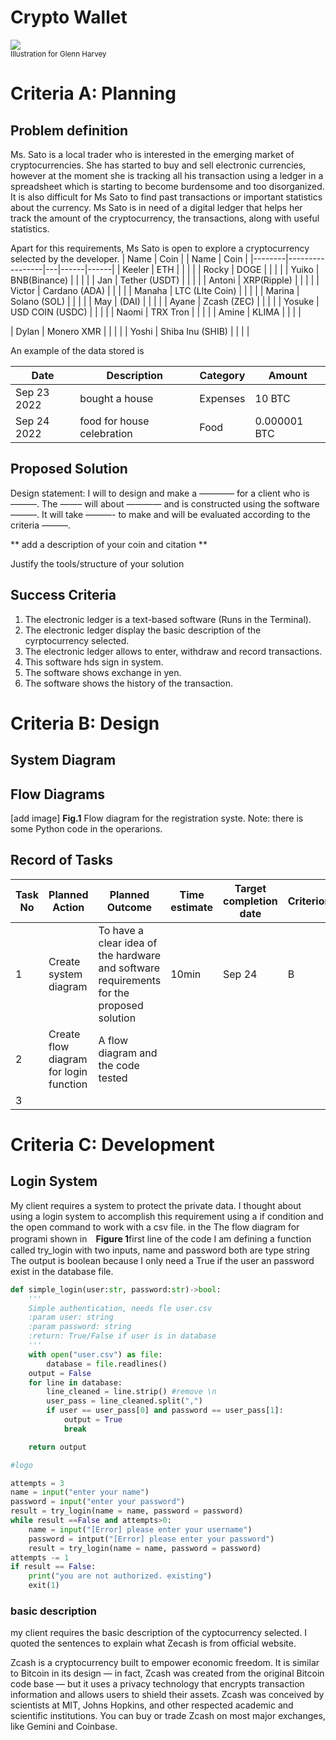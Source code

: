 # Crypto Wallet

![](22ROOSE-master768.gif)  
<sub>Illustration for Glenn Harvey</sub>

# Criteria A: Planning

## Problem definition

Ms. Sato is a local trader who is interested in the emerging market of cryptocurrencies. She has started to buy and sell electronic currencies, however at the moment she is tracking all his transaction using a ledger in a spreadsheet which is starting to become burdensome and too disorganized. It is also difficult for Ms Sato to find past transactions or important statistics about the currency. Ms Sato is in need of a digital ledger that helps her track the amount of the cryptocurrency, the transactions, along with useful statistics. 

Apart for this requirements, Ms Sato is open to explore a cryptocurrency selected by the developer.
| Name   | Coin            |   | Name | Coin |
|--------|-----------------|---|------|------|
| Keeler | ETH             |   |      |      |
| Rocky  | DOGE            |   |      |      |
| Yuiko  | BNB(Binance)    |   |      |      |
| Jan    | Tether (USDT)   |   |      |      |
| Antoni | XRP(Ripple)     |   |      |      |
| Victor | Cardano (ADA)   |   |      |      |
| Manaha | LTC (LIte Coin) |   |      |      |
| Marina | Solano (SOL)    |   |      |      |
| May    | (DAI)           |   |      |      |
| Ayane  | Zcash (ZEC)     |   |      |      |
| Yosuke  | USD COIN  (USDC)  |   |      |      |
| Naomi  |  TRX Tron       |   |      |      |
| Amine  |  KLIMA          |   |      |      |

| Dylan  | Monero XMR    |   |      |      |
| Yoshi  | Shiba Inu (SHIB)    |   |      |      |


An example of the data stored is 

| Date | Description | Category | Amount  |
|------|-------------|----------|---------|
| Sep 23 2022 | bought a house | Expenses | 10 BTC |
| Sep 24 2022 | food for house celebration | Food | 0.000001 BTC |


## Proposed Solution

Design statement:
I will to design and make a ———— for a client who is ———. The ——– will about ———— and is constructed using the software ———. It will take  ———- to make and will be evaluated according to the criteria ———.

** add a description of your coin and citation **

Justify the tools/structure of your solution

## Success Criteria
1. The electronic ledger is a text-based software (Runs in the Terminal).
2. The electronic ledger display the basic description of the cyrptocurrency selected.
3. The electronic ledger allows to enter, withdraw and record transactions.
4. This software hds sign in system.
5. The software shows exchange in yen.
6. The software shows the history of the transaction.

# Criteria B: Design

## System Diagram

## Flow Diagrams
[add image]
**Fig.1** Flow diagram for the registration syste. Note: there is some Python code in the operarions.
## Record of Tasks
| Task No | Planned Action                          | Planned Outcome                                                                          | Time estimate | Target completion date | Criterion |
|---------|-----------------------------------------|------------------------------------------------------------------------------------------|---------------|------------------------|-----------|
| 1       | Create system diagram                   | To have a clear idea of the hardware and software requirements for the proposed solution | 10min         | Sep 24                 | B         |
| 2       | Create flow diagram for login function  | A flow diagram and the code tested                                                       |               |                        |           |
| 3       |                                         |                                                                                          |               |                        |           |
# Criteria C: Development

## Login System
My client requires a system to protect the private data. I thought about using a login system to accomplish this requirement using a if condition and the open command to work with a csv file. 
in the The flow diagram for programi shown in　**Figure 1**first line of the code I am defining a function called try_login with two inputs, name and password both are type string The output
is boolean because I only need a True if the user an password exist in the database file.

```.py
def simple_login(user:str, password:str)->bool:
    '''
    Simple authentication, needs fle user.csv
    :param user: string
    :param password: string
    :return: True/False if user is in database
    '''
    with open("user.csv") as file:
        database = file.readlines()
    output = False
    for line in database:
        line_cleaned = line.strip() #remove \n
        user_pass = line_cleaned.split(",")
        if user == user_pass[0] and password == user_pass[1]:
            output = True
            break

    return output

#logo

attempts = 3
name = input("enter your name")
password = input("enter your password")
result = try_login(name = name, password = password)
while result ==False and attempts>0:
    name = input("[Error] please enter your username")
    password = intput("[Error] please enter your password")
    result = try_login(name = name, password = password)
attempts -= 1
if result == False:
    print("you are not authorized. existing")
    exit(1)

```
### basic description
my client requires the basic description of the cyptocurrency selected. I quoted the sentences to explain what Zecash is from official website.


Zcash is a cryptocurrency built to empower economic freedom. It is similar to Bitcoin in its design — in fact, Zcash was created from the original Bitcoin code base — but it uses a privacy technology that encrypts transaction information and allows users to shield their assets. Zcash was conceived by scientists at MIT, Johns Hopkins, and other respected academic and scientific institutions. You can buy or trade Zcash on most major exchanges, like Gemini and Coinbase.



